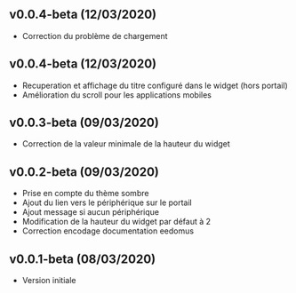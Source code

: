 ## v0.0.4-beta (12/03/2020)

* Correction du problème de chargement 

## v0.0.4-beta (12/03/2020)

* Recuperation et affichage du titre configuré dans le widget (hors portail)
* Amélioration du scroll pour les applications mobiles

## v0.0.3-beta (09/03/2020)

* Correction de la valeur minimale de la hauteur du widget 

## v0.0.2-beta (09/03/2020)

* Prise en compte du thème sombre 
* Ajout du lien vers le périphérique sur le portail
* Ajout message si aucun périphérique
* Modification  de la hauteur du widget par défaut à 2
* Correction encodage documentation eedomus

## v0.0.1-beta (08/03/2020)

* Version initiale

